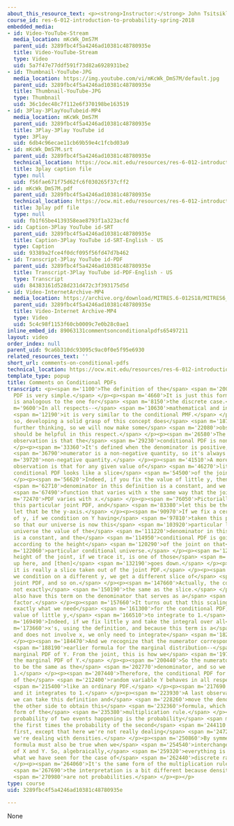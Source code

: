 ```yaml
---
about_this_resource_text: <p><strong>Instructor:</strong> John Tsitsiklis</p>
course_id: res-6-012-introduction-to-probability-spring-2018
embedded_media:
- id: Video-YouTube-Stream
  media_location: mKcWk_DmS7M
  parent_uid: 3289fbc4f5a4246ad10381c48780935e
  title: Video-YouTube-Stream
  type: Video
  uid: 5a7f47e77ddf591f73d82a6928931be2
- id: Thumbnail-YouTube-JPG
  media_location: https://img.youtube.com/vi/mKcWk_DmS7M/default.jpg
  parent_uid: 3289fbc4f5a4246ad10381c48780935e
  title: Thumbnail-YouTube-JPG
  type: Thumbnail
  uid: 36c1dec48c7f112e6f370198be163519
- id: 3Play-3PlayYouTubeid-MP4
  media_location: mKcWk_DmS7M
  parent_uid: 3289fbc4f5a4246ad10381c48780935e
  title: 3Play-3Play YouTube id
  type: 3Play
  uid: 6db4c96ecae11cb69b59e4c1fcbd03a9
- id: mKcWk_DmS7M.srt
  parent_uid: 3289fbc4f5a4246ad10381c48780935e
  technical_location: https://ocw.mit.edu/resources/res-6-012-introduction-to-probability-spring-2018/part-i-the-fundamentals/comments-on-conditional-pdfs/mKcWk_DmS7M.srt
  title: 3play caption file
  type: null
  uid: f56fae671f75d62fc6f030265f37cff2
- id: mKcWk_DmS7M.pdf
  parent_uid: 3289fbc4f5a4246ad10381c48780935e
  technical_location: https://ocw.mit.edu/resources/res-6-012-introduction-to-probability-spring-2018/part-i-the-fundamentals/comments-on-conditional-pdfs/mKcWk_DmS7M.pdf
  title: 3play pdf file
  type: null
  uid: fb1f65be4139358eae8793f1a323acfd
- id: Caption-3Play YouTube id-SRT
  parent_uid: 3289fbc4f5a4246ad10381c48780935e
  title: Caption-3Play YouTube id-SRT-English - US
  type: Caption
  uid: 93389a2fce4f0dcf095f56fd47d7b462
- id: Transcript-3Play YouTube id-PDF
  parent_uid: 3289fbc4f5a4246ad10381c48780935e
  title: Transcript-3Play YouTube id-PDF-English - US
  type: Transcript
  uid: 84383161d528d231d472c3f393175d5d
- id: Video-InternetArchive-MP4
  media_location: https://archive.org/download/MITRES.6-012S18/MITRES6_012S18_L10-03_300k.mp4
  parent_uid: 3289fbc4f5a4246ad10381c48780935e
  title: Video-Internet Archive-MP4
  type: Video
  uid: 5c4c98f1153f60cb0009c7e0b28c0ae1
inline_embed_id: 89063131commentsonconditionalpdfs65497211
layout: video
order_index: null
parent_uid: 9ca6b310dc93095c9ac0f0e5f95e6930
related_resources_text: ''
short_url: comments-on-conditional-pdfs
technical_location: https://ocw.mit.edu/resources/res-6-012-introduction-to-probability-spring-2018/part-i-the-fundamentals/comments-on-conditional-pdfs
template_type: popup
title: Comments on Conditional PDFs
transcript: <p><span m='1100'>The definition of the</span> <span m='2000'>conditional
  PDF is very simple.</span> </p><p><span m='4660'>It is just this formula, which
  is analogous to the one for</span> <span m='8150'>the discrete case.</span> </p><p><span
  m='9600'>In all respects--</span> <span m='10630'>mathematical and intuitive--</span>
  <span m='12190'>it is very similar to the conditional PMF.</span> </p><p><span m='15420'>Even
  so, developing a solid grasp of this concept does</span> <span m='18770'>take some
  further thinking, so we will now make some</span> <span m='22080'>observations that
  should be helpful in this respect.</span> </p><p><span m='26580'>The first and obvious
  observation is that the</span> <span m='29230'>conditional PDF is non-negative.</span>
  </p><p><span m='33360'>It's defined when the denominator is positive, the</span>
  <span m='36790'>numerator is a non-negative quantity, so it's always a</span> <span
  m='39720'>non-negative quantity.</span> </p><p><span m='41510'>A more interesting
  observation is that for any given value of</span> <span m='46270'>little y, the
  conditional PDF looks like a slice</span> <span m='54500'>of the joint PDF.</span>
  </p><p><span m='56620'>Indeed, if you fix the value of little y, then the</span>
  <span m='62710'>denominator in this definition is a constant, and we have a</span>
  <span m='67490'>function that varies with x the same way that the joint</span> <span
  m='72470'>PDF varies with x.</span> </p><p><span m='76050'>Pictorially, let us consider
  this particular joint PDF, and</span> <span m='83380'>let this be the x-axis and
  let that be the y-axis.</span> </p><p><span m='90970'>If we fix a certain value
  of y, if we condition on Y having</span> <span m='97810'>taken this particular value
  so that our universe is now this</span> <span m='103920'>particular line, on that
  universe the value of the</span> <span m='111220'>denominator in this definition
  is a constant, and the</span> <span m='114950'>conditional PDF is going to vary
  according to the height</span> <span m='120290'>of the joint on that</span> <span
  m='122060'>particular conditional universe.</span> </p><p><span m='124240'>So the
  height of the joint, if we trace it, is one of those</span> <span m='129009'>curves
  up here, and [then]</span> <span m='132190'>goes down.</span> </p><p><span m='133550'>So
  it is really a slice taken out of the joint PDF.</span> </p><p><span m='139490'>If
  we condition on a different y, we get a different slice of</span> <span m='143660'>the
  joint PDF, and so on.</span> </p><p><span m='147660'>Actually, the conditional is
  not exactly</span> <span m='150190'>the same as the slice.</span> </p><p><span m='151860'>We
  also have this term on the denominator that serves as a</span> <span m='156200'>scaling
  factor.</span> </p><p><span m='157660'>It turns out that this scaling factor is
  exactly what we need</span> <span m='161300'>for the conditional PDF, given a specific
  value of little y,</span> <span m='166510'>to integrate to 1.</span> </p><p><span
  m='169490'>Indeed, if we fix little y and take the integral over all</span> <span
  m='173660'>x's, using the definition, and because this term is a</span> <span m='178760'>constant
  and does not involve x, we only need to integrate</span> <span m='182630'>the numerator.</span>
  </p><p><span m='184470'>And we recognize that the numerator corresponds to our</span>
  <span m='188190'>earlier formula for the marginal distribution--</span> <span m='192140'>the
  marginal PDF of Y. From the joint, this is how we</span> <span m='197690'>recover
  the marginal PDF of Y.</span> </p><p><span m='200440'>So the numerator turns out
  to be the same as the</span> <span m='202770'>denominator, and so we get a ratio
  1.</span> </p><p><span m='207440'>Therefore, the conditional PDF for a given value
  of the</span> <span m='212400'>random variable Y behaves in all respects</span>
  <span m='215400'>like an ordinary PDF.</span> </p><p><span m='217690'>It is non-negative
  and it integrates to 1.</span> </p><p><span m='223930'>A last observation is that
  we can take this definition and</span> <span m='228260'>move the denominator to
  the other side to obtain this</span> <span m='232360'>formula, which has the familiar
  form of the</span> <span m='235380'>multiplication rule.</span> </p><p><span m='238200'>The
  probability of two events happening is the probability</span> <span m='241470'>of
  the first times the probability of the second</span> <span m='244110'>given the
  first, except that here we're not really dealing</span> <span m='247270'>with probabilities,
  we're dealing with densities.</span> </p><p><span m='250860'>By symmetry, a similar
  formula must also be true when we</span> <span m='254540'>interchange the roles
  of X and Y. So, algebraically,</span> <span m='259320'>everything is similar to
  what we have seen for the case of</span> <span m='262440'>discrete random variables.</span>
  </p><p><span m='264060'>It's the same form of the multiplication rule, although</span>
  <span m='267690'>the interpretation is a bit different because densities</span>
  <span m='270980'>are not probabilities.</span> </p><p></p>
type: course
uid: 3289fbc4f5a4246ad10381c48780935e

---
```

None